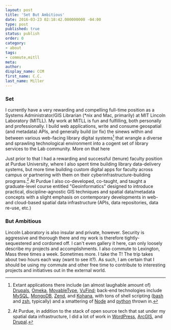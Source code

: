 ```yaml
---
layout: post
title: 'Set But Ambitious'
date: 2016-03-23 02:18:42.000000000 -04:00
type: post
published: true
status: publish
order: 0
category:
- about
tags:
- commute,mitll
meta:
author:
display_name: CCM
first_name: C.C.
last_name: Miller
---
```


### Set

I currently have a very rewarding and compelling full-time position as a Systems Administrator/GIS Librarian (*nix and Mac, primarily) at <span class="copy-trigger" data-type="gob" data-id="gD19">MIT Lincoln Laboratory (MITLL)</span>. My work at MITLL is fun and fulfilling, both personally and professionally. I build web applications, write and consume geospatial (and metadata) APIs, and generally build (or fix) the sinews within and between various web-facing library digital systems[^1] that wrangle a diverse and sprawling technological environment into a cogent set of library services to the Lab community. More on that <span class="copy-trigger" data-type="slug" data-id="cv-portfolio">here</span>

Just prior to that I had a rewarding and successful (tenure) faculty position at <span class="copy-trigger" data-type="gob" data-id="gD16">Purdue University</span>, where I also spent time building library data-delivery systems, but more time building custom digital apps for faculty across campus or partnering with them on their cyberinfrastructure-building programs.[^2] At Purdue I also co-developed, co-taught, and taught a graduate-level course entitled "Geoinformatics" designed to introduce practical, discipline-agnostic GIS techniques and spatial data/metadata concepts with a slight emphasis on contemporary developments in web- and cloud-based spatial data infrastructure (APIs, data repositories, data re-use, etc.)

### But Ambitious

Lincoln Laboratory is also insular and private, however. Security is aggressive and thorough there and my work is therefore tightly-sequestered and cordoned off. I can't even gallery it here, can only <span class="copy-trigger" data-type="slug" data-id="cv-portfolio">loosely describe my projects and accomplishments</span>. I also commute to Lexington, Mass three times a week. Sometimes more. I take the T! The trip takes about two hours each way (<span class="copy-trigger" data-type="gob" data-id="g|1">want to see it?</span>). As such, I am certain that I should be using my commute and other free time to contribute to interesting projects and initiatives out in the external world.

[^1]: Extant applications there include (an almost laughable amount of) [Drupals](https://www.drupal.org/), [Omeka](https://omeka.org/), [MovableType](https://movabletype.org/), [VuFind](http://vufind.org); back-end technologies include [MySQL](http://mysql.com), [MongoDB](https://www.mongodb.com/), [Zend](http://www.zend.com/), and [Kohana](https://kohanaframework.org/), with tons of shell scripting ([bash](https://www.gnu.org/software/bash/) and [zsh](http://www.zsh.org/), typically) and a smattering of [Node](https://nodejs.org/en/) and [python](https://www.python.org/) thrown in.

[^2]: At Purdue, in addition to the stack of open source tech that sat under my spatial data infrastructure, I did a lot of work in [WordPress](https://wordpress.org/), [ArcGIS](http://arcgis.com), and [Drupal](https://www.drupal.org/).
